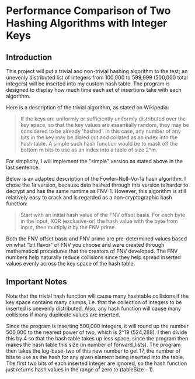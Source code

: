 # Performance Comparison of Two Hashing Algorithms with Integer Keys
## Introduction

This project will put a trivial and non-trivial hashing algorithm to the test; an unevenly
distributed list of integers from 100,000 to 599,999 (500,000 total integers) will be inserted
into my custom hash table. The program is designed to display how much time each set of
insertions take with each algorithm.

Here is a description of the trivial algorithm, as stated on Wikipedia:

> If the keys are uniformly or sufficiently uniformly distributed over the key space,
so that the key values are essentially random, they may be considered to be already 'hashed'.
In this case, any number of any bits in the key may be dialed out and collated as an index
into the hash table. A simple such hash function would be to mask off the bottom m bits
to use as an index into a table of size 2^m.

For simplicity, I will implement the "simple" version as stated above in the last sentence.

Below is an adapted description of the Fowler–Noll–Vo-1a hash algorithm. I chose the 1a version, because data
hashed through this version is harder to decrypt and has the same runtime as FNV-1. However, this
algorithm is still relatively easy to crack and is regarded as a non-cryptographic hash function:

> Start with an initial hash value of the FNV offset basis. For each byte in the input, XOR
> (exclusive-or) the hash value with the byte from input, then multiply it by the FNV prime.

Both the FNV offset basis and FNV prime are pre-determined values based on what "bit flavor" of
FNV you choose and were created through mathematical procedures that the creators of FNV developed.
The FNV numbers help naturally reduce collisions since they help spread inserted values evenly across the
key space of the hash table.

## Important Notes

Note that the trivial hash function will cause many hashtable collisions if the key space contains
many clumps, i.e. that the collection of integers to be inserted is unevenly distributed. Also,
any hash function will cause many collisions if many duplicate values are inserted.

Since the program is inserting 500,000 integers, it will round up the number 500,000 to the nearest
power of two, which is 2^19 (524,288). I then divide this by 4 so that the hash table takes up less space,
since the program then makes the hash table this size (in number of forward_lists). The program then takes the
log-base-two of this new number to get 17, the number of bits to use as the hash for any given element being
inserted into the table. The first two bits of each inserted integer are ignored, so the hash function just
returns hash values in the range of zero to (tableSize - 1).
